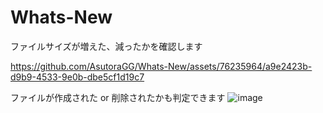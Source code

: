 # Whats-New
ファイルサイズが増えた、減ったかを確認します

https://github.com/AsutoraGG/Whats-New/assets/76235964/a9e2423b-d9b9-4533-9e0b-dbe5cf1d19c7

ファイルが作成された or 削除されたかも判定できます
![image](https://github.com/AsutoraGG/Whats-New/assets/76235964/226633be-5edd-486a-b2c1-55627e15087e)
